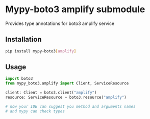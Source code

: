 # Mypy-boto3 amplify submodule

Provides type annotations for boto3 amplify service

## Installation

```bash
pip install mypy-boto3[amplify]
```

## Usage

```python
import boto3
from mypy_boto3.amplify import Client, ServiceResource

client: Client = boto3.client("amplify")
resource: ServiceResource = boto3.resource("amplify")

# now your IDE can suggest you method and arguments names
# and mypy can check types
```

